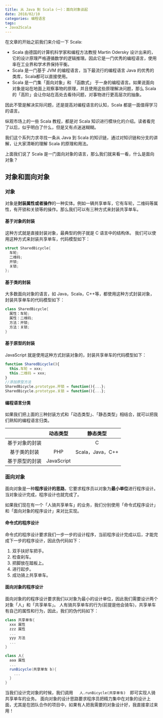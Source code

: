 ```yaml
---
title: 从 Java 到 Scala（一）：面向对象谈起
date: 2018/02/10
categories: 编程语言
tags:
- Java2Scala
---
```


在文章的开始之前我们来介绍一下 Scala:
- Scala 由德国的计算机科学家和编程方法教授 Martin Odersky 设计出来的，它的设计原理严格遵循数学的逻辑推理。因此它是一门优秀的编程语言，使用率在工业界和学术界保持平衡。
- Scala 是一门基于 JVM 的编程语言，当下最流行的编程语言 Java 的优秀的类库，Scala都可以直接使用。
- Scala 是一门集「面向对象」和 「函数式」 于一身的编程语言。如果说面向对象是站在地面上观察事物的原理，并且使用这些原理解决问题，那么 Scala 的「高阶」会让你站在高处去看待问题，对事物进行更高层次的抽象。

因此不管是解决实际问题，还是提高对编程语言的认知，Scala 都是一面值得学习的语言。

纵观市场上的一些 Scala 教程，都是对 Scala 知识进行模块化的介绍。读者看完了以后，似乎明白了什么，但是又有点迷迷糊糊。

我们这个系列力求寻找一条从 Java 到 Scala 的知识链，通过对知识链和分支的讲解，让大家清晰的理解 Scala 的原理和用法。

上面我们说了 Scala 是一门面向对象的语言，那么我们就来看一看，什么是面向对象？
## 对象和面向对象
### 对象
对象是**封装属性或者操作**的一种实体。例如一辆共享单车，它有车轮，二维码等属性，有开锁和关锁等的操作。那么我们可以有三种方式来封装共享单车。
#### 基于对象的封装
这种方式就是直接封装对象，最典型的例子就是 C 语言中的结构体。
我们可以使用这种方式来封装共享单车，代码模型如下：

```C
struct SharedBicycle{  
  车轮;
  二维码;
  开锁;
  关锁;
}; 
```
#### 基于类的封装
大多数面向对象的语言，如 Java，Scala，C++等，都使用这种方式封装对象，封装共享单车的代码模型如下：
```Scala
class SharedBicycle{
  属性：车轮;
  属性：二维码;
  方法：开锁;
  方法：关锁;
}
```
#### 基于原型的封装
JavaScript 就是使用这种方式封装对象的，封装共享单车的代码模型如下：
```javascript
function SharedBicycle(){
  this.车轮 = xxx;
  this.二维码 = xxx;
}
//添加原型方法
SharedBicycle.prototype.开锁 = function(){...};
SharedBicycle.prototype.关锁 = function(){...};
```
#### 编程语言分类
如果我们把上面的三种封装方式和「动态类型」、「静态类型」相结合，就可以把我们熟知的编程语言归类。

|      | 动态类型     | 静态类型   |
| :-------: | :--------: | :---: |
| 基于对象的封装 |   | C |
| 基于类的封装    | PHP    | Scala，Java，C++   |
| 基于原型的封装     |  JavaScript    |   　|

### 面向对象
面向对象是一种**程序设计的思路**，它要求程序员以对象为**最小单位**进行程序设计。当对象设计完成，程序设计也就完成了。

如果我们现在有一个「人骑共享单车」的业务，我们分别使用「命令式程序设计」和「面向对象的程序设计」来对比实现。
#### 命令式的程序设计
命令式的程序设计要求我们一步一步的设计程序，当前程序设计完成以后，才能完成下一步的程序设计，因此伪代码如下：
1. 双手扶好车把手。
2. 检查刹车。
3. 把脚放在踏板上。
4. 进行起步。
5. 成功骑上共享单车。

#### 面向对象的程序设计
面向对象的的程序设计要求我们以对象为最小的设计单位，因此我们需要设计两个对象「人」和「共享单车」。
人有骑共享单车的行为(前提是他会骑车)，共享单车有自己的属性和行为，因此，我们的伪代码如下：

```Scala
class 共享单车{
  xxx 属性
  zzz 属性
  ...
  yyy 方法
  ...
}
```

```Scala
class 人{
  aaa 属性
  ...
  runBicycle(共享单车 b){
    ...
  }
}
```
当我们设计完对象的时候，我们调用　``` 人.runBicycle(共享单车)```　即可实现人骑共享单车的业务。
面向对象的设计思路要求程序员把精力集中在对象的设计上面，尤其是在团队合作的项目中，如果有人把我需要的对象设计好，我直接拿过来用！
